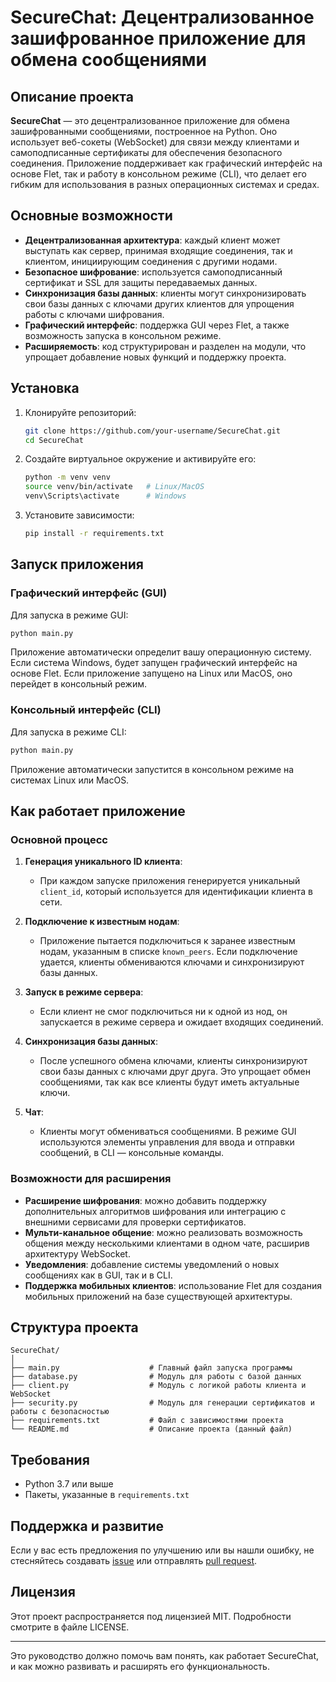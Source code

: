 # SecureChat: Децентрализованное зашифрованное приложение для обмена сообщениями

## Описание проекта

**SecureChat** — это децентрализованное приложение для обмена зашифрованными сообщениями, построенное на Python. Оно использует веб-сокеты (WebSocket) для связи между клиентами и самоподписанные сертификаты для обеспечения безопасного соединения. Приложение поддерживает как графический интерфейс на основе Flet, так и работу в консольном режиме (CLI), что делает его гибким для использования в разных операционных системах и средах.

## Основные возможности

- **Децентрализованная архитектура**: каждый клиент может выступать как сервер, принимая входящие соединения, так и клиентом, инициирующим соединения с другими нодами.
- **Безопасное шифрование**: используется самоподписанный сертификат и SSL для защиты передаваемых данных.
- **Синхронизация базы данных**: клиенты могут синхронизировать свои базы данных с ключами других клиентов для упрощения работы с ключами шифрования.
- **Графический интерфейс**: поддержка GUI через Flet, а также возможность запуска в консольном режиме.
- **Расширяемость**: код структурирован и разделен на модули, что упрощает добавление новых функций и поддержку проекта.

## Установка

1. Клонируйте репозиторий:
   ```bash
   git clone https://github.com/your-username/SecureChat.git
   cd SecureChat
   ```

2. Создайте виртуальное окружение и активируйте его:
   ```bash
   python -m venv venv
   source venv/bin/activate   # Linux/MacOS
   venv\Scripts\activate      # Windows
   ```

3. Установите зависимости:
   ```bash
   pip install -r requirements.txt
   ```

## Запуск приложения

### Графический интерфейс (GUI)
Для запуска в режиме GUI:
```bash
python main.py
```
Приложение автоматически определит вашу операционную систему. Если система Windows, будет запущен графический интерфейс на основе Flet. Если приложение запущено на Linux или MacOS, оно перейдет в консольный режим.

### Консольный интерфейс (CLI)
Для запуска в режиме CLI:
```bash
python main.py
```
Приложение автоматически запустится в консольном режиме на системах Linux или MacOS.

## Как работает приложение

### Основной процесс

1. **Генерация уникального ID клиента**:
   - При каждом запуске приложения генерируется уникальный `client_id`, который используется для идентификации клиента в сети.

2. **Подключение к известным нодам**:
   - Приложение пытается подключиться к заранее известным нодам, указанным в списке `known_peers`. Если подключение удается, клиенты обмениваются ключами и синхронизируют базы данных.

3. **Запуск в режиме сервера**:
   - Если клиент не смог подключиться ни к одной из нод, он запускается в режиме сервера и ожидает входящих соединений.

4. **Синхронизация базы данных**:
   - После успешного обмена ключами, клиенты синхронизируют свои базы данных с ключами друг друга. Это упрощает обмен сообщениями, так как все клиенты будут иметь актуальные ключи.

5. **Чат**:
   - Клиенты могут обмениваться сообщениями. В режиме GUI используются элементы управления для ввода и отправки сообщений, в CLI — консольные команды.

### Возможности для расширения

- **Расширение шифрования**: можно добавить поддержку дополнительных алгоритмов шифрования или интеграцию с внешними сервисами для проверки сертификатов.
- **Мульти-канальное общение**: можно реализовать возможность общения между несколькими клиентами в одном чате, расширив архитектуру WebSocket.
- **Уведомления**: добавление системы уведомлений о новых сообщениях как в GUI, так и в CLI.
- **Поддержка мобильных клиентов**: использование Flet для создания мобильных приложений на базе существующей архитектуры.

## Структура проекта

```
SecureChat/
│
├── main.py                    # Главный файл запуска программы
├── database.py                # Модуль для работы с базой данных
├── client.py                  # Модуль с логикой работы клиента и WebSocket
├── security.py                # Модуль для генерации сертификатов и работы с безопасностью
├── requirements.txt           # Файл с зависимостями проекта
└── README.md                  # Описание проекта (данный файл)
```

## Требования

- Python 3.7 или выше
- Пакеты, указанные в `requirements.txt`

## Поддержка и развитие

Если у вас есть предложения по улучшению или вы нашли ошибку, не стесняйтесь создавать [issue](https://github.com/your-username/SecureChat/issues) или отправлять [pull request](https://github.com/your-username/SecureChat/pulls).
  
## Лицензия

Этот проект распространяется под лицензией MIT. Подробности смотрите в файле LICENSE.

---

Это руководство должно помочь вам понять, как работает SecureChat, и как можно развивать и расширять его функциональность.